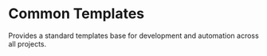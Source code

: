 # Common Templates

Provides a standard templates base for development and automation across all projects.

